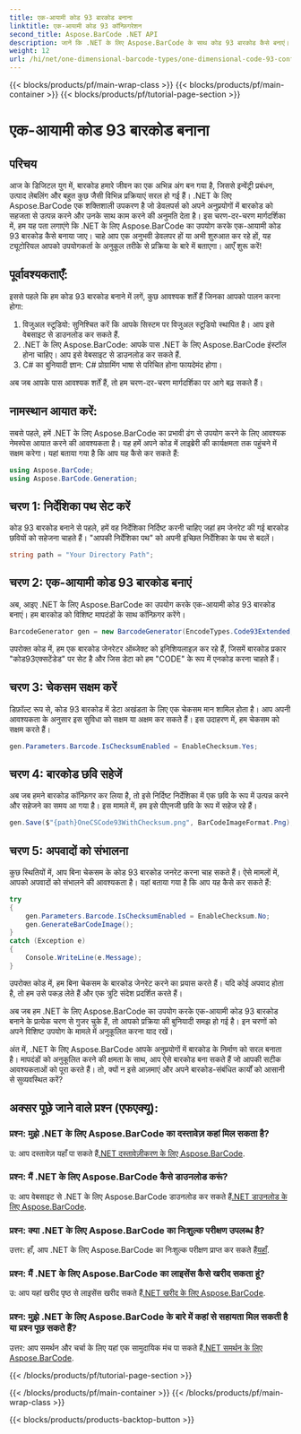 ```yaml
---
title: एक-आयामी कोड 93 बारकोड बनाना
linktitle: एक-आयामी कोड 93 कॉन्फ़िगरेशन
second_title: Aspose.BarCode .NET API
description: जानें कि .NET के लिए Aspose.BarCode के साथ कोड 93 बारकोड कैसे बनाएं। बारकोड जनरेशन के लिए चरण-दर-चरण मार्गदर्शिका।
weight: 12
url: /hi/net/one-dimensional-barcode-types/one-dimensional-code-93-configuration/
---
```


{{< blocks/products/pf/main-wrap-class >}}
{{< blocks/products/pf/main-container >}}
{{< blocks/products/pf/tutorial-page-section >}}

# एक-आयामी कोड 93 बारकोड बनाना


## परिचय

आज के डिजिटल युग में, बारकोड हमारे जीवन का एक अभिन्न अंग बन गया है, जिससे इन्वेंट्री प्रबंधन, उत्पाद लेबलिंग और बहुत कुछ जैसी विभिन्न प्रक्रियाएं सरल हो गई हैं। .NET के लिए Aspose.BarCode एक शक्तिशाली उपकरण है जो डेवलपर्स को अपने अनुप्रयोगों में बारकोड को सहजता से उत्पन्न करने और उनके साथ काम करने की अनुमति देता है। इस चरण-दर-चरण मार्गदर्शिका में, हम यह पता लगाएंगे कि .NET के लिए Aspose.BarCode का उपयोग करके एक-आयामी कोड 93 बारकोड कैसे बनाया जाए। चाहे आप एक अनुभवी डेवलपर हों या अभी शुरुआत कर रहे हों, यह ट्यूटोरियल आपको उपयोगकर्ता के अनुकूल तरीके से प्रक्रिया के बारे में बताएगा। आएँ शुरू करें!

## पूर्वावश्यकताएँ:

इससे पहले कि हम कोड 93 बारकोड बनाने में लगें, कुछ आवश्यक शर्तें हैं जिनका आपको पालन करना होगा:
1. विजुअल स्टूडियो: सुनिश्चित करें कि आपके सिस्टम पर विजुअल स्टूडियो स्थापित है। आप इसे वेबसाइट से डाउनलोड कर सकते हैं.
2. .NET के लिए Aspose.BarCode: आपके पास .NET के लिए Aspose.BarCode इंस्टॉल होना चाहिए। आप इसे वेबसाइट से डाउनलोड कर सकते हैं.
3. C# का बुनियादी ज्ञान: C# प्रोग्रामिंग भाषा से परिचित होना फायदेमंद होगा।

अब जब आपके पास आवश्यक शर्तें हैं, तो हम चरण-दर-चरण मार्गदर्शिका पर आगे बढ़ सकते हैं।

## नामस्थान आयात करें:

सबसे पहले, हमें .NET के लिए Aspose.BarCode का प्रभावी ढंग से उपयोग करने के लिए आवश्यक नेमस्पेस आयात करने की आवश्यकता है। यह हमें अपने कोड में लाइब्रेरी की कार्यक्षमता तक पहुंचने में सक्षम करेगा। यहां बताया गया है कि आप यह कैसे कर सकते हैं:

```csharp
using Aspose.BarCode;
using Aspose.BarCode.Generation;
```

## चरण 1: निर्देशिका पथ सेट करें

कोड 93 बारकोड बनाने से पहले, हमें वह निर्देशिका निर्दिष्ट करनी चाहिए जहां हम जेनरेट की गई बारकोड छवियों को सहेजना चाहते हैं। "आपकी निर्देशिका पथ" को अपनी इच्छित निर्देशिका के पथ से बदलें।

```csharp
string path = "Your Directory Path";
```

## चरण 2: एक-आयामी कोड 93 बारकोड बनाएं

अब, आइए .NET के लिए Aspose.BarCode का उपयोग करके एक-आयामी कोड 93 बारकोड बनाएं। हम बारकोड को विशिष्ट मापदंडों के साथ कॉन्फ़िगर करेंगे।

```csharp
BarcodeGenerator gen = new BarcodeGenerator(EncodeTypes.Code93Extended, "CODE");
```

उपरोक्त कोड में, हम एक बारकोड जेनरेटर ऑब्जेक्ट को इनिशियलाइज़ कर रहे हैं, जिसमें बारकोड प्रकार "कोड93एक्सटेंडेड" पर सेट है और जिस डेटा को हम "CODE" के रूप में एनकोड करना चाहते हैं।

## चरण 3: चेकसम सक्षम करें

डिफ़ॉल्ट रूप से, कोड 93 बारकोड में डेटा अखंडता के लिए एक चेकसम मान शामिल होता है। आप अपनी आवश्यकता के अनुसार इस सुविधा को सक्षम या अक्षम कर सकते हैं। इस उदाहरण में, हम चेकसम को सक्षम करते हैं।

```csharp
gen.Parameters.Barcode.IsChecksumEnabled = EnableChecksum.Yes;
```

## चरण 4: बारकोड छवि सहेजें

अब जब हमने बारकोड कॉन्फ़िगर कर लिया है, तो इसे निर्दिष्ट निर्देशिका में एक छवि के रूप में उत्पन्न करने और सहेजने का समय आ गया है। इस मामले में, हम इसे पीएनजी छवि के रूप में सहेज रहे हैं।

```csharp
gen.Save($"{path}OneCSCode93WithChecksum.png", BarCodeImageFormat.Png);
```

## चरण 5: अपवादों को संभालना

कुछ स्थितियों में, आप बिना चेकसम के कोड 93 बारकोड जनरेट करना चाह सकते हैं। ऐसे मामलों में, आपको अपवादों को संभालने की आवश्यकता है। यहां बताया गया है कि आप यह कैसे कर सकते हैं:

```csharp
try
{
    gen.Parameters.Barcode.IsChecksumEnabled = EnableChecksum.No;
    gen.GenerateBarCodeImage();
}
catch (Exception e)
{
    Console.WriteLine(e.Message);
}
```

उपरोक्त कोड में, हम बिना चेकसम के बारकोड जेनरेट करने का प्रयास करते हैं। यदि कोई अपवाद होता है, तो हम उसे पकड़ लेते हैं और एक त्रुटि संदेश प्रदर्शित करते हैं।

अब जब हम .NET के लिए Aspose.BarCode का उपयोग करके एक-आयामी कोड 93 बारकोड बनाने के प्रत्येक चरण से गुजर चुके हैं, तो आपको प्रक्रिया की बुनियादी समझ हो गई है। इन चरणों को अपने विशिष्ट उपयोग के मामले में अनुकूलित करना याद रखें।

अंत में, .NET के लिए Aspose.BarCode आपके अनुप्रयोगों में बारकोड के निर्माण को सरल बनाता है। मापदंडों को अनुकूलित करने की क्षमता के साथ, आप ऐसे बारकोड बना सकते हैं जो आपकी सटीक आवश्यकताओं को पूरा करते हैं। तो, क्यों न इसे आज़माएं और अपने बारकोड-संबंधित कार्यों को आसानी से सुव्यवस्थित करें?

## अक्सर पूछे जाने वाले प्रश्न (एफएक्यू):

### प्रश्न: मुझे .NET के लिए Aspose.BarCode का दस्तावेज़ कहां मिल सकता है?
 उ: आप दस्तावेज़ यहाँ पा सकते हैं[.NET दस्तावेज़ीकरण के लिए Aspose.BarCode](https://reference.aspose.com/barcode/net/).

### प्रश्न: मैं .NET के लिए Aspose.BarCode कैसे डाउनलोड करूं?
 उ: आप वेबसाइट से .NET के लिए Aspose.BarCode डाउनलोड कर सकते हैं[.NET डाउनलोड के लिए Aspose.BarCode](https://releases.aspose.com/barcode/net/).

### प्रश्न: क्या .NET के लिए Aspose.BarCode का निःशुल्क परीक्षण उपलब्ध है?
 उत्तर: हाँ, आप .NET के लिए Aspose.BarCode का निःशुल्क परीक्षण प्राप्त कर सकते हैं[यहाँ](https://releases.aspose.com/).

### प्रश्न: मैं .NET के लिए Aspose.BarCode का लाइसेंस कैसे खरीद सकता हूं?
 उ: आप यहां खरीद पृष्ठ से लाइसेंस खरीद सकते हैं[.NET खरीद के लिए Aspose.BarCode](https://purchase.aspose.com/buy).

### प्रश्न: मुझे .NET के लिए Aspose.BarCode के बारे में कहां से सहायता मिल सकती है या प्रश्न पूछ सकते हैं?
 उत्तर: आप समर्थन और चर्चा के लिए यहां एक सामुदायिक मंच पा सकते हैं[.NET समर्थन के लिए Aspose.BarCode](https://forum.aspose.com/c/barcode/13).

{{< /blocks/products/pf/tutorial-page-section >}}

{{< /blocks/products/pf/main-container >}}
{{< /blocks/products/pf/main-wrap-class >}}

{{< blocks/products/products-backtop-button >}}
